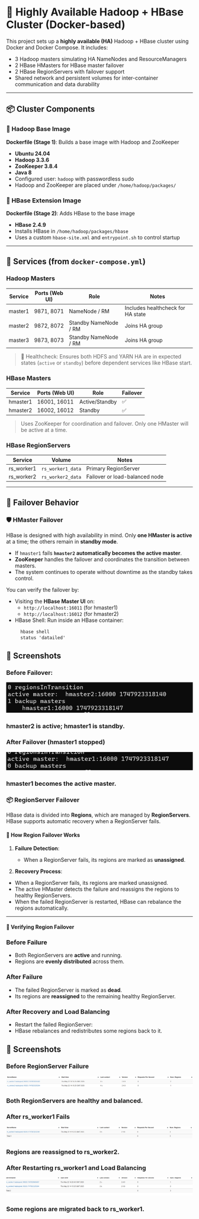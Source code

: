 # 🐘 Highly Available Hadoop + HBase Cluster (Docker-based)

This project sets up a **highly available (HA)** Hadoop + HBase cluster using Docker and Docker Compose. It includes:

- 3 Hadoop masters simulating HA NameNodes and ResourceManagers
- 2 HBase HMasters for HBase master failover
- 2 HBase RegionServers with failover support
- Shared network and persistent volumes for inter-container communication and data durability

---

## 📦 Cluster Components

### 🔧 Hadoop Base Image

**Dockerfile (Stage 1)**: Builds a base image with Hadoop and ZooKeeper

- **Ubuntu 24.04**
- **Hadoop 3.3.6**
- **ZooKeeper 3.8.4**
- **Java 8**
- Configured user: `hadoop` with passwordless sudo
- Hadoop and ZooKeeper are placed under `/home/hadoop/packages/`

### 🔧 HBase Extension Image

**Dockerfile (Stage 2)**: Adds HBase to the base image

- **HBase 2.4.9**
- Installs HBase in `/home/hadoop/packages/hbase`
- Uses a custom `hbase-site.xml` and `entrypoint.sh` to control startup

---

## 🧱 Services (from `docker-compose.yml`)

### Hadoop Masters

| Service   | Ports (Web UI) | Role                  | Notes                                          |
|-----------|----------------|-----------------------|------------------------------------------------|
| master1   | 9871, 8071     | NameNode / RM         | Includes healthcheck for HA state             |
| master2   | 9872, 8072     | Standby NameNode / RM | Joins HA group                                 |
| master3   | 9873, 8073     | Standby NameNode / RM | Joins HA group                                 |

> 🧠 Healthcheck: Ensures both HDFS and YARN HA are in expected states (`active` or `standby`) before dependent services like HBase start.

### HBase Masters

| Service   | Ports (Web UI) | Role           | Failover |
|-----------|----------------|----------------|----------|
| hmaster1  | 16001, 16011    | Active/Standby | ✅       |
| hmaster2  | 16002, 16012    | Standby        | ✅       |

> Uses ZooKeeper for coordination and failover. Only one HMaster will be active at a time.

### HBase RegionServers

| Service     | Volume             | Notes                          |
|-------------|--------------------|--------------------------------|
| rs_worker1  | `rs_worker1_data`  | Primary RegionServer           |
| rs_worker2  | `rs_worker2_data`  | Failover or load-balanced node |

---

## 🔄 Failover Behavior

### 🛡️ HMaster Failover

HBase is designed with high availability in mind. Only **one HMaster is active** at a time; the others remain in **standby mode**.

- If `hmaster1` fails  **`hmaster2` automatically becomes the active master**.
- **ZooKeeper** handles the failover and coordinates the transition between masters.
- The system continues to operate without downtime as the standby takes control.


You can verify the failover by:

- Visiting the **HBase Master UI** on:
  - `http://localhost:16011` (for hmaster1)
  - `http://localhost:16012` (for hmaster2)
- HBase Shell:
   Run inside an HBase container:
   ```
     hbase shell
     status 'datailed'
   ```
## 📸 Screenshots
### Before Failover:
![image](https://github.com/TmohamedashrafT/High-Availability-HBase-Cluster/blob/main/readme_image/Before_Failover.png)
### hmaster2 is active; hmaster1 is standby.

### After Failover (hmaster1 stopped)
![image](https://github.com/TmohamedashrafT/High-Availability-HBase-Cluster/blob/main/readme_image/After_Failover.png)
### hmaster1 becomes the active master.

### 📦 RegionServer Failover

HBase data is divided into **Regions**, which are managed by **RegionServers**. HBase supports automatic recovery when a RegionServer fails.

#### 🔁 How Region Failover Works

1. **Failure Detection**:  
   - When a RegionServer fails, its regions are marked as **unassigned**.
   
2. **Recovery Process**:  
  -  When a RegionServer fails, its regions are marked unassigned.
  -  The active HMaster detects the failure and reassigns the regions to healthy RegionServers.
  -  When the failed RegionServer is restarted, HBase can rebalance the regions automatically. 

---

#### 🧪 Verifying Region Failover

### Before Failure
- Both RegionServers are **active** and running.  
- Regions are **evenly distributed** across them.  

### After Failure
- The failed RegionServer is marked as **dead**.  
- Its regions are **reassigned** to the remaining healthy RegionServer.  

### After Recovery and Load Balancing
- Restart the failed RegionServer:
- HBase rebalances and redistributes some regions back to it.

## 📸 Screenshots
### Before RegionServer Failure
![image](https://github.com/TmohamedashrafT/High-Availability-HBase-Cluster/blob/main/readme_image/RS_Before_Failover.png)
### Both RegionServers are healthy and balanced.

### After rs_worker1 Fails
![image](https://github.com/TmohamedashrafT/High-Availability-HBase-Cluster/blob/main/readme_image/RS_After_Failover.png)
### Regions are reassigned to rs_worker2.

### After Restarting rs_worker1 and Load Balancing
![image](https://github.com/TmohamedashrafT/High-Availability-HBase-Cluster/blob/main/readme_image/RS_After_load_balancing.png)
### Some regions are migrated back to rs_worker1.











